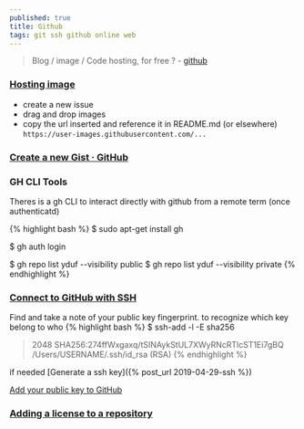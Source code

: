 ```yaml
---
published: true
title: Github
tags: git ssh github online web
---
```

> Blog / image / Code hosting, for free ? - [github](https://github.com)

### [Hosting image](https://stackoverflow.com/questions/61537403/how-to-host-image-at-https-user-images-githubusercontent-com-path-filename)

- create a new issue
- drag and drop images
- copy the url inserted and reference it in README.md (or elsewhere)
`https://user-images.githubusercontent.com/...`

### [Create a new Gist · GitHub](https://gist.github.com/)

### GH CLI Tools

Theres is a gh CLI to interact directly with github from a remote term (once authenticatd)

{% highlight bash %}
$  sudo apt-get install gh

$ gh auth login

$ gh repo list yduf --visibility public
$ gh repo list yduf --visibility private
{% endhighlight %}

### [Connect to GitHub with SSH](https://docs.github.com/en/free-pro-team@latest/github/authenticating-to-github/connecting-to-github-with-ssh)

Find and take a note of your public key fingerprint. 
to recognize which key belong to who
{% highlight bash %}
$ ssh-add -l -E sha256
> 2048 SHA256:274ffWxgaxq/tSINAykStUL7XWyRNcRTlcST1Ei7gBQ /Users/USERNAME/.ssh/id_rsa (RSA)
{% endhighlight %}

if needed [Generate a ssh key]({% post_url 2019-04-29-ssh %})

[Add your public key to GitHub](https://jdblischak.github.io/2014-09-18-chicago/novice/git/05-sshkeys.html)

### [Adding a license to a repository](https://docs.github.com/en/communities/setting-up-your-project-for-healthy-contributions/adding-a-license-to-a-repository)
